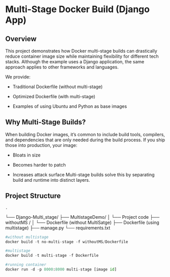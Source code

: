 # Multi-Stage Docker Build (Django App)
## Overview

This project demonstrates how Docker multi-stage builds can drastically reduce container image size while maintaining flexibility for different tech stacks.
Although the example uses a Django application, the same approach applies to other frameworks and languages.

We provide:

- Traditional Dockerfile (without multi-stage)

- Optimized Dockerfile (with multi-stage)

- Examples of using Ubuntu and Python as base images

## Why Multi-Stage Builds?

When building Docker images, it’s common to include build tools, compilers, and dependencies that are only needed during the build process.
If you ship those into production, your image:
- Bloats in size

- Becomes harder to patch

- Increases attack surface
Multi-stage builds solve this by separating build and runtime into distinct layers.

## Project Structure
    .
└── Django-Multi_stage/
    ├── MultistageDemo/
    │   └── Project code
    ├── withoutMS /
    │   └── Dockerfile (without MultiSatge)
    ├── Dockerfile (using multistage)
    ├── manage.py
    └── requirements.txt

```python
#without multistage
docker build -t no-multi-stage -f withoutMS/Dockerfile

#multistage
docker build -t multi-stage -f Dockerfile

#running container
docker run -d -p 8000:8000 multi-stage [image id]
```
